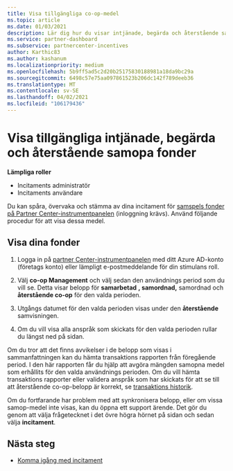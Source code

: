 ```yaml
---
title: Visa tillgängliga co-op-medel
ms.topic: article
ms.date: 01/03/2021
description: Lär dig hur du visar intjänade, begärda och återstående samopna fonder, Visa förfallo datum och stämma av inkonsekventa belopp.
ms.service: partner-dashboard
ms.subservice: partnercenter-incentives
author: Karthic83
ms.author: kashanum
ms.localizationpriority: medium
ms.openlocfilehash: 5b9ff5ad5c2d20b25175830188981a18da9bc29a
ms.sourcegitcommit: 6498c57e75aa097861523b206dc142f789deeb36
ms.translationtype: MT
ms.contentlocale: sv-SE
ms.lasthandoff: 04/02/2021
ms.locfileid: "106179436"
---
```

# <a name="view-available-earned-claimed-and-remaining-co-op-funds"></a>Visa tillgängliga intjänade, begärda och återstående samopa fonder

**Lämpliga roller**

- Incitaments administratör
- Incitaments användare

Du kan spåra, övervaka och stämma av dina incitament för [samspels fonder på Partner Center-instrumentpanelen](https://partner.microsoft.com/dashboard/) (inloggning krävs). Använd följande procedur för att visa dessa medel.

## <a name="view-your-funds"></a>Visa dina fonder

1. Logga in på [partner Center-instrumentpanelen](https://partner.microsoft.com/dashboard/) med ditt Azure AD-konto (företags konto) eller lämpligt e-postmeddelande för din stimulans roll.

2. Välj **co-op Management** och välj sedan den användnings period som du vill se. Detta visar belopp för **samarbetad** **, samordnad,** samordnad och **återstående co-op** för den valda perioden.

3. Utgångs datumet för den valda perioden visas under den **återstående** samvisningen.  

4. Om du vill visa alla anspråk som skickats för den valda perioden rullar du längst ned på sidan.

Om du tror att det finns avvikelser i de belopp som visas i sammanfattningen kan du hämta transaktions rapporten från föregående period. I den här rapporten får du hjälp att avgöra mängden samopna medel som erhållits för den valda användnings perioden. Om du vill hämta transaktions rapporter eller validera anspråk som har skickats för att se till att återstående co-op-belopp är korrekt, se [transaktions historik](./payout-statement.md#transaction-history).

Om du fortfarande har problem med att synkronisera belopp, eller om vissa samop-medel inte visas, kan du öppna ett support ärende. Det gör du genom att välja frågetecknet i det övre högra hörnet på sidan och sedan välja **incitament**.

## <a name="next-steps"></a>Nästa steg

- [Komma igång med incitament](incentives-get-started-intro.md)